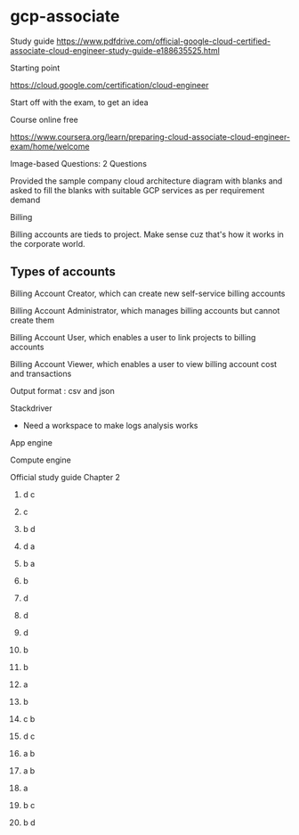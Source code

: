 # gcp-associate

Study guide 
https://www.pdfdrive.com/official-google-cloud-certified-associate-cloud-engineer-study-guide-e188635525.html 



Starting point

https://cloud.google.com/certification/cloud-engineer


Start off with the exam, to get an idea 

Course online free 

https://www.coursera.org/learn/preparing-cloud-associate-cloud-engineer-exam/home/welcome

Image-based Questions: 2 Questions


Provided the sample company cloud architecture diagram with blanks and asked to fill the blanks with suitable GCP services as per requirement demand 


Billing

Billing accounts are tieds to project. Make sense cuz that's how it works in the corporate world.

## Types of accounts

Billing Account Creator, which can create new self-service billing accounts

Billing Account Administrator, which manages billing accounts but cannot create them

Billing Account User, which enables a user to link projects to billing accounts

Billing Account Viewer, which enables a user to view billing account cost and transactions



Output format : csv and json 

Stackdriver 
- Need a workspace to make logs analysis works




App engine 

Compute engine 





Official study guide Chapter 2

1. d   c 
2. c 
3. b   d 
4. d   a 
5. b   a 
6. b   
7. d   
8. d 
9. d
10. b

11. b 
12. a
13. b 
14. c b 
15. d c 
16. a b
17. a b
18. a
19. b c 
20. b d


